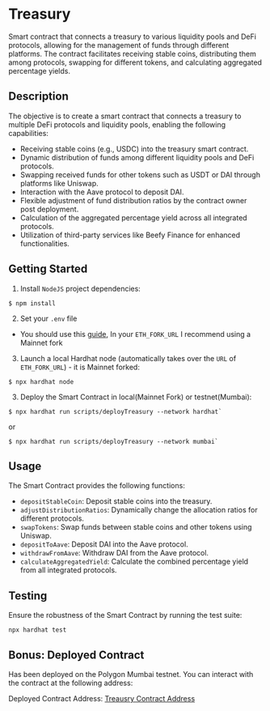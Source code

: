 # Treasury

Smart contract that connects a treasury to various liquidity pools and DeFi protocols, allowing for the management of funds through different platforms. The contract facilitates receiving stable coins, distributing them among protocols, swapping for different tokens, and calculating aggregated percentage yields.

## Description

The objective is to create a smart contract that connects a treasury to multiple DeFi protocols and liquidity pools, enabling the following capabilities:

- Receiving stable coins (e.g., USDC) into the treasury smart contract.
- Dynamic distribution of funds among different liquidity pools and DeFi protocols.
- Swapping received funds for other tokens such as USDT or DAI through platforms like Uniswap.
- Interaction with the Aave protocol to deposit DAI.
- Flexible adjustment of fund distribution ratios by the contract owner post deployment.
- Calculation of the aggregated percentage yield across all integrated protocols.
- Utilization of third-party services like Beefy Finance for enhanced functionalities.

## Getting Started

1. Install `NodeJS` project dependencies:

```
$ npm install
```

2. Set your `.env` file

- You should use this [guide](/home/luis/Desktop/treasury/.env.example), In your `ETH_FORK_URL` I recommend using a Mainnet fork

3. Launch a local Hardhat node (automatically takes over the `URL` of `ETH_FORK_URL`) - it is Mainnet forked:

```
$ npx hardhat node
```

3. Deploy the Smart Contract in local(Mainnet Fork) or testnet(Mumbai):

```
$ npx hardhat run scripts/deployTreasury --network hardhat`
```

or

```
$ npx hardhat run scripts/deployTreasury --network mumbai`
```

## Usage

The Smart Contract provides the following functions:

- `depositStableCoin`: Deposit stable coins into the treasury.
- `adjustDistributionRatios`: Dynamically change the allocation ratios for different protocols.
- `swapTokens`: Swap funds between stable coins and other tokens using Uniswap.
- `depositToAave`: Deposit DAI into the Aave protocol.
- `withdrawFromAave`: Withdraw DAI from the Aave protocol.
- `calculateAggregatedYield`: Calculate the combined percentage yield from all integrated protocols.

## Testing

Ensure the robustness of the Smart Contract by running the test suite:

`npx hardhat test`

## Bonus: Deployed Contract

Has been deployed on the Polygon Mumbai testnet. You can interact with the contract at the following address:

Deployed Contract Address: [Treausry Contract Address](0xb200E942C4d066Dd28d67CfC6F2FDa4487a2FFEF)
